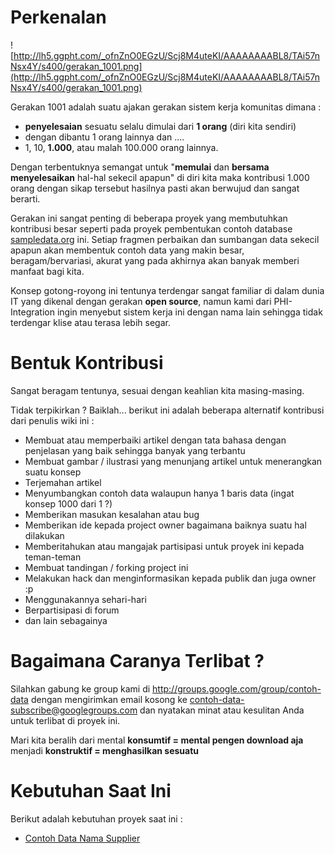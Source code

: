 

# Perkenalan #

![http://lh5.ggpht.com/_ofnZnO0EGzU/Scj8M4uteKI/AAAAAAAABL8/TAi57nNsx4Y/s400/gerakan_1001.png](http://lh5.ggpht.com/_ofnZnO0EGzU/Scj8M4uteKI/AAAAAAAABL8/TAi57nNsx4Y/s400/gerakan_1001.png)

Gerakan 1001 adalah suatu ajakan gerakan sistem kerja komunitas dimana :
  * **penyelesaian** sesuatu selalu dimulai dari **1 orang** (diri kita sendiri)
  * dengan dibantu 1 orang lainnya dan ....
  * 1, 10, **1.000**, atau malah 100.000 orang lainnya.

Dengan terbentuknya semangat untuk "**memulai** dan **bersama menyelesaikan** hal-hal sekecil apapun" di diri kita maka kontribusi 1.000 orang dengan sikap tersebut hasilnya pasti akan berwujud dan sangat berarti.

Gerakan ini sangat penting di beberapa proyek yang membutuhkan kontribusi besar seperti pada proyek pembentukan contoh database [sampledata.org](http://www.sampledata.org) ini. Setiap fragmen perbaikan dan sumbangan data sekecil apapun akan membentuk contoh data yang makin besar, beragam/bervariasi, akurat yang pada akhirnya akan banyak memberi manfaat bagi kita.

Konsep gotong-royong ini tentunya terdengar sangat familiar di dalam dunia IT yang dikenal dengan gerakan **open source**, namun kami dari PHI-Integration ingin menyebut sistem kerja ini dengan nama lain sehingga tidak terdengar klise atau terasa lebih segar.

# Bentuk Kontribusi #

Sangat beragam tentunya, sesuai dengan keahlian kita masing-masing.

Tidak terpikirkan ? Baiklah... berikut ini adalah beberapa alternatif kontribusi dari penulis wiki ini :
  * Membuat atau memperbaiki artikel dengan tata bahasa dengan penjelasan yang baik sehingga banyak yang terbantu
  * Membuat gambar / ilustrasi yang menunjang artikel untuk menerangkan suatu konsep
  * Terjemahan artikel
  * Menyumbangkan contoh data walaupun hanya 1 baris data (ingat konsep 1000 dari 1 ?)
  * Memberikan masukan kesalahan atau bug
  * Memberikan ide kepada project owner bagaimana baiknya suatu hal dilakukan
  * Memberitahukan atau mangajak partisipasi untuk proyek ini kepada teman-teman
  * Membuat tandingan / forking project ini
  * Melakukan hack dan menginformasikan kepada publik dan juga owner :p
  * Menggunakannya sehari-hari
  * Berpartisipasi di forum
  * dan lain sebagainya

# Bagaimana Caranya Terlibat ? #

Silahkan gabung ke group kami di http://groups.google.com/group/contoh-data dengan mengirimkan email kosong ke contoh-data-subscribe@googlegroups.com dan nyatakan minat atau kesulitan Anda untuk terlibat di proyek ini.

Mari kita beralih dari mental **konsumtif = mental pengen download aja** menjadi **konstruktif = menghasilkan sesuatu**

# Kebutuhan Saat Ini #

Berikut adalah kebutuhan proyek saat ini :
  * [Contoh Data Nama Supplier](FormulirKontribusiNamaSupplier.md)